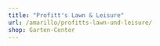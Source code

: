```yaml
---
title: "Profitt's Lawn & Leisure"
url: /amarillo/profitts-lawn-und-leisure/
shop: Garten-Center
---
```

